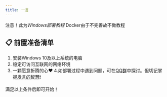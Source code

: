 ```yaml
---
title: 一言
---
```

注意！此为*Windows部署教程* Docker由于不完善故不做教程

## 📋 前置准备清单
1. 安装Windows 10及以上系统的电脑
2. 稳定可访问互联网的网络环境
3. 一颗愿意折腾的心❤️
4.如部署过程中遇到问题，可在[QQ群]()中探讨。但切记掌握[发言的智慧](https://github.com/ryanhanwu/How-To-Ask-Questions-The-Smart-Way/blob/main/README-zh_CN.md)❗

满足以上条件后即可开始！
